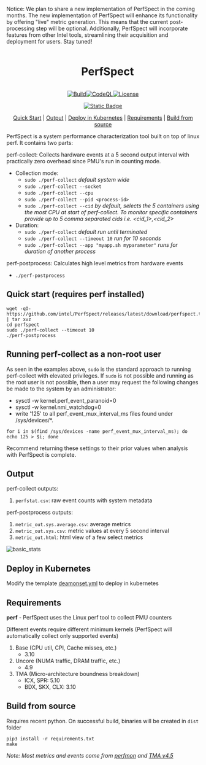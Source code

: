 Notice: We plan to share a new implementation of PerfSpect in the coming months. The new implementation of PerfSpect will enhance its functionality by offering "live" metric generation. This means that the current post-processing step will be optional. Additionally, PerfSpect will incorporate features from other Intel tools, streamlining their acquisition and deployment for users. Stay tuned!
<div align="center">

<div id="user-content-toc">
  <ul>
    <summary><h1 style="display: inline-block;">PerfSpect</h1></summary>
  </ul>
</div>

[![Build](https://github.com/intel/PerfSpect/actions/workflows/build.yml/badge.svg)](https://github.com/intel/PerfSpect/actions/workflows/build.yml)[![CodeQL](https://github.com/intel/PerfSpect/actions/workflows/codeql.yml/badge.svg)](https://github.com/intel/PerfSpect/actions/workflows/codeql.yml)[![License](https://img.shields.io/badge/License-BSD--3-blue)](https://github.com/intel/PerfSpect/blob/master/LICENSE)

[![Static Badge](https://img.shields.io/badge/Live_Demo-red?style=for-the-badge)](https://intel.github.io/PerfSpect/)

[Quick Start](#quick-start-requires-perf-installed) | [Output](#output) | [Deploy in Kubernetes](#deploy-in-kubernetes) | [Requirements](#requirements) | [Build from source](#build-from-source)
</div>

PerfSpect is a system performance characterization tool built on top of linux perf. It contains two parts:

perf-collect: Collects hardware events at a 5 second output interval with practically zero overhead since PMU's run in counting  mode.

- Collection mode:
  - `sudo ./perf-collect` _default system wide_
  - `sudo ./perf-collect --socket`
  - `sudo ./perf-collect --cpu`
  - `sudo ./perf-collect --pid <process-id>`
  - `sudo ./perf-collect --cid` _by default, selects the 5 containers using the most CPU at start of perf-collect. To monitor specific containers provide up to 5 comma separated cids i.e. <cid_1>,<cid_2>_
- Duration:
  - `sudo ./perf-collect` _default run until terminated_
  - `sudo ./perf-collect --timeout 10` _run for 10 seconds_
  - `sudo ./perf-collect --app "myapp.sh myparameter"` _runs for duration of another process_

perf-postprocess: Calculates high level metrics from hardware events

- `./perf-postprocess`

## Quick start (requires perf installed)

```
wget -qO- https://github.com/intel/PerfSpect/releases/latest/download/perfspect.tgz | tar xvz
cd perfspect
sudo ./perf-collect --timeout 10
./perf-postprocess
```

## Running perf-collect as a non-root user
As seen in the examples above, `sudo` is the standard approach to running perf-collect with elevated privileges. If `sudo` is not possible and running as the root user is not possible, then a user may request the following changes be made to the system by an administrator:
- sysctl -w kernel.perf_event_paranoid=0
- sysctl -w kernel.nmi_watchdog=0
- write '125' to all perf_event_mux_interval_ms files found under /sys/devices/*.

`for i in $(find /sys/devices -name perf_event_mux_interval_ms); do echo 125 > $i; done`

Recommend returning these settings to their prior values when analysis with PerfSpect is complete.

## Output

perf-collect outputs:
1. `perfstat.csv`: raw event counts with system metadata

perf-postprocess outputs:
1. `metric_out.sys.average.csv`: average metrics
2. `metric_out.sys.csv`: metric values at every 5 second interval
3. `metric_out.html`: html view of a few select metrics

![basic_stats](https://raw.githubusercontent.com/wiki/intel/PerfSpect/newhtml.gif)

## Deploy in Kubernetes

Modify the template [deamonset.yml](docs/daemonset.yml) to deploy in kubernetes

## Requirements

**perf** - PerfSpect uses the Linux perf tool to collect PMU counters

Different events require different minimum kernels (PerfSpect will automatically collect only supported events)
1. Base (CPU util, CPI, Cache misses, etc.)
    - 3.10
2. Uncore (NUMA traffic, DRAM traffic, etc.)
    - 4.9
3. TMA (Micro-architecture boundness breakdown)
    - ICX, SPR: 5.10
    - BDX, SKX, CLX: 3.10

## Build from source

Requires recent python. On successful build, binaries will be created in `dist` folder

```
pip3 install -r requirements.txt
make
```

_Note: Most metrics and events come from [perfmon](https://github.com/intel/perfmon) and [TMA v4.5](https://www.intel.com/content/www/us/en/docs/vtune-profiler/cookbook/2023-1/top-down-microarchitecture-analysis-method.html)_
